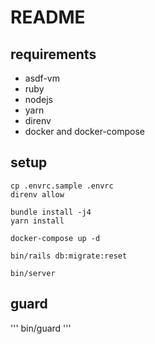 # README

## requirements

* asdf-vm
* ruby
* nodejs
* yarn
* direnv
* docker and docker-compose

## setup

```
cp .envrc.sample .envrc
direnv allow

bundle install -j4
yarn install

docker-compose up -d

bin/rails db:migrate:reset

bin/server
```

## guard

'''
bin/guard
'''
